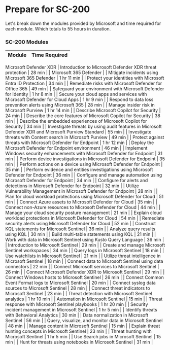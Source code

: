 # Prepare for SC-200
Let's break down the modules provided by Microsoft and time required for each module. Which totals to 55 hours in duration. 

### SC-200 Modules

| Module                                                         | Time Required |
|----------------------------------------------------------------|---------------|
Microsoft Defender XDR
| Introduction to Microsoft Defender XDR threat protection       | 28 min        |
| Microsoft 365 Defender                                                          |
| Mitigate incidents using Microsoft 365 Defender                | 1 hr 11 min   |
| Protect your identities with Microsoft Entra ID Protection      | 34 min        |
| Remediate risks with Microsoft Defender for Office 365          | 49 min        |
| Safeguard your environment with Microsoft Defender for Identity | 1 hr 8 min    |
| Secure your cloud apps and services with Microsoft Defender for Cloud Apps | 1 hr 9 min |
| Respond to data loss prevention alerts using Microsoft 365      | 28 min        | 
| Manage insider risk in Microsoft Purview                        | 1 hr 14 min   | 
| Describe Microsoft Copilot for Security                        | 24 min        |
| Describe the core features of Microsoft Copilot for Security    | 38 min        |
| Describe the embedded experiences of Microsoft Copilot for Security | 34 min    |
| Investigate threats by using audit features in Microsoft Defender XDR and Microsoft Purview Standard | 55 min |
| Investigate threats with Content search in Microsoft Purview     | 49 min        |
| Protect against threats with Microsoft Defender for Endpoint    | 1 hr 12 min   |
| Deploy the Microsoft Defender for Endpoint environment         | 46 min        |
| Implement Windows security enhancements with Microsoft Defender for Endpoint | 31 min |
| Perform device investigations in Microsoft Defender for Endpoint | 35 min       |
| Perform actions on a device using Microsoft Defender for Endpoint | 35 min       |
| Perform evidence and entities investigations using Microsoft Defender for Endpoint | 36 min |
| Configure and manage automation using Microsoft Defender for Endpoint | 34 min     |
| Configure for alerts and detections in Microsoft Defender for Endpoint | 32 min     |
| Utilize Vulnerability Management in Microsoft Defender for Endpoint | 28 min      |
| Plan for cloud workload protections using Microsoft Defender for Cloud | 51 min    |
| Connect Azure assets to Microsoft Defender for Cloud           | 35 min        |
| Connect non-Azure resources to Microsoft Defender for Cloud     | 44 min        |
| Manage your cloud security posture management                  | 21 min        |
| Explain cloud workload protections in Microsoft Defender for Cloud | 54 min      |
| Remediate security alerts using Microsoft Defender for Cloud   | 52 min        |
| Construct KQL statements for Microsoft Sentinel                 | 36 min        |
| Analyze query results using KQL                                 | 30 min        |
| Build multi-table statements using KQL                          | 21 min        |
| Work with data in Microsoft Sentinel using Kusto Query Language | 36 min        |
| Introduction to Microsoft Sentinel                              | 29 min        |
| Create and manage Microsoft Sentinel workspaces                 | 34 min        |
| Query logs in Microsoft Sentinel                                | 18 min        |
| Use watchlists in Microsoft Sentinel                             | 21 min        |
| Utilize threat intelligence in Microsoft Sentinel                | 18 min        |
| Connect data to Microsoft Sentinel using data connectors         | 22 min        |
| Connect Microsoft services to Microsoft Sentinel                 | 26 min        |
| Connect Microsoft Defender XDR to Microsoft Sentinel             | 29 min        |
| Connect Windows hosts to Microsoft Sentinel                      | 26 min        |
| Connect Common Event Format logs to Microsoft Sentinel           | 20 min        | 
| Connect syslog data sources to Microsoft Sentinel                | 28 min        |
| Connect threat indicators to Microsoft Sentinel                  | 23 min        |
| Threat detection with Microsoft Sentinel analytics              | 1 hr 10 min   |
| Automation in Microsoft Sentinel                                 | 15 min        |
| Threat response with Microsoft Sentinel playbooks                | 1 hr 20 min   |
| Security incident management in Microsoft Sentinel               | 1 hr 5 min    |
| Identify threats with Behavioral Analytics                       | 30 min        | 
| Data normalization in Microsoft Sentinel                         | 56 min        | 
| Query, visualize, and monitor data in Microsoft Sentinel         | 48 min        |
| Manage content in Microsoft Sentinel                             | 15 min        |
| Explain threat hunting concepts in Microsoft Sentinel            | 23 min        |
| Threat hunting with Microsoft Sentinel                           | 1 hr 5 min    |
| Use Search jobs in Microsoft Sentinel                            | 15 min        |
| Hunt for threats using notebooks in Microsoft Sentinel           | 31 min        |


